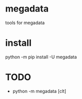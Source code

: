 # megadata

tools for megadata

# install

python -m pip install -U megadata

# TODO

* python -m megadata [clt]
